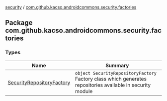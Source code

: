 [security](../index.md) / [com.github.kacso.androidcommons.security.factories](./index.md)

## Package com.github.kacso.androidcommons.security.factories

### Types

| Name | Summary |
|---|---|
| [SecurityRepositoryFactory](-security-repository-factory/index.md) | `object SecurityRepositoryFactory`<br>Factory class which generates repositories available in security module |

